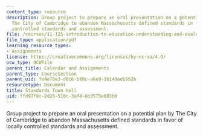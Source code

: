 ```yaml
---
content_type: resource
description: Group project to prepare an oral presentation on a potential plan by
  The City of Cambridge to abandon Massachusetts defined standards in favor of locally
  controlled standards and assessment.
file: /courses/11-125-introduction-to-education-understanding-and-evaluating-education-spring-2009/ffd97f8c2d25510c3af46b3575e683b0_MIT11_125s09_cal_Standards_Town_Hall03.pdf
file_type: application/pdf
learning_resource_types:
- Assignments
license: https://creativecommons.org/licenses/by-nc-sa/4.0/
ocw_type: OCWFile
parent_title: Calendar and Assignments
parent_type: CourseSection
parent_uid: fe4e78e3-d0c6-b80c-a6e9-3b149aeb562b
resourcetype: Document
title: Standards Town Hall
uid: ffd97f8c-2d25-510c-3af4-6b3575e683b0
---
```

Group project to prepare an oral presentation on a potential plan by The City of Cambridge to abandon Massachusetts defined standards in favor of locally controlled standards and assessment.